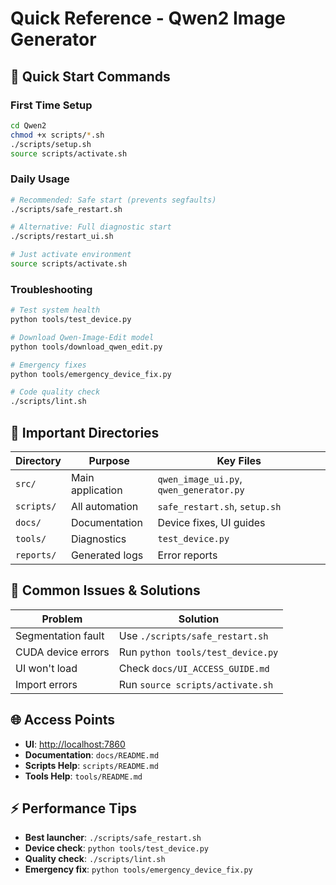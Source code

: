 # Quick Reference - Qwen2 Image Generator

## 🚀 Quick Start Commands

### First Time Setup

```bash
cd Qwen2
chmod +x scripts/*.sh
./scripts/setup.sh
source scripts/activate.sh
```

### Daily Usage

```bash
# Recommended: Safe start (prevents segfaults)
./scripts/safe_restart.sh

# Alternative: Full diagnostic start
./scripts/restart_ui.sh

# Just activate environment
source scripts/activate.sh
```

### Troubleshooting

```bash
# Test system health
python tools/test_device.py

# Download Qwen-Image-Edit model
python tools/download_qwen_edit.py

# Emergency fixes
python tools/emergency_device_fix.py

# Code quality check
./scripts/lint.sh
```

## 📁 Important Directories

| Directory | Purpose | Key Files |
|-----------|---------|-----------|
| `src/` | Main application | `qwen_image_ui.py`, `qwen_generator.py` |
| `scripts/` | All automation | `safe_restart.sh`, `setup.sh` |
| `docs/` | Documentation | Device fixes, UI guides |
| `tools/` | Diagnostics | `test_device.py` |
| `reports/` | Generated logs | Error reports |

## 🔧 Common Issues & Solutions

| Problem | Solution |
|---------|----------|
| Segmentation fault | Use `./scripts/safe_restart.sh` |
| CUDA device errors | Run `python tools/test_device.py` |
| UI won't load | Check `docs/UI_ACCESS_GUIDE.md` |
| Import errors | Run `source scripts/activate.sh` |

## 🌐 Access Points

- **UI**: <http://localhost:7860>
- **Documentation**: `docs/README.md`
- **Scripts Help**: `scripts/README.md`
- **Tools Help**: `tools/README.md`

## ⚡ Performance Tips

- **Best launcher**: `./scripts/safe_restart.sh`
- **Device check**: `python tools/test_device.py`
- **Quality check**: `./scripts/lint.sh`
- **Emergency fix**: `python tools/emergency_device_fix.py`

